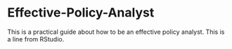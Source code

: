 # Effective-Policy-Analyst
This is a practical guide about how to be an effective policy analyst.
This is a line from RStudio.
